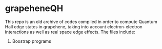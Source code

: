 # grapeheneQH

This repo is an old archive of codes compiled in order to compute Quantum Hall edge states in grapehene, taking into account electron-electron interactions as well as real space edge effects. The files include:

1. Boostrap programs

